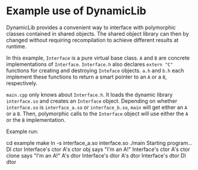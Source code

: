 # Example use of DynamicLib

DynamicLib provides a convenient way to interface with polymorphic classes
contained in shared objects. The shared object library can then by changed
without requiring recompilation to achieve different results at runtime.

In this example, `Interface` is a pure virtual base class.
`A` and `B` are concrete implementations of `Interface`.
`Interface.h` also declares  `extern "C"` functions 
for creating and destroying `Inteface` objects.
`a.h` and `b.h` each implement these functions to return
a smart pointer to an `A` or a `B`, respectively.

`main.cpp` only knows about `Interface.h`. It loads the dynamic
library `interface.so` and creates an `Interface` object.
Depending on whether `interface.so` is `interface_a.so` or
`interface_b.so`, `main` will get either an `A` or a `B`.
Then, polymorphic calls to the `Interface` object will
use either the `A` or the `B` implementation.

Example run:

 cd example
 make
 ln -s interface_a.so interface.so
 ./main
 Starting program...
 Dl ctor
 Interface's ctor
 A's ctor
 obj says "I'm an A!"
 Interface's ctor
 A's ctor
 clone says "I'm an A!"
 A's dtor
 Interface's dtor
 A's dtor
 Interface's dtor
 Dl dtor

